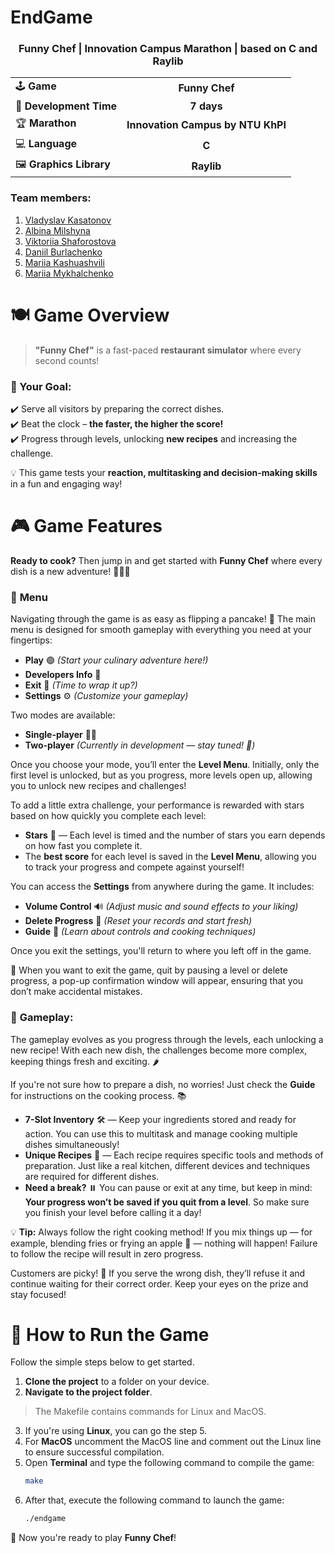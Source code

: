 # EndGame  
<h3 align="center">Funny Chef | Innovation Campus Marathon | based on C and Raylib</h3>

<table align="center">
  <tr>
    <td align="left">🕹 <b>Game</b></td>
    <td align="center"><b>Funny Chef</b></td>
  </tr>
  <tr>
    <td align="left">📅 <b>Development Time</b></td>
    <td align="center"><b>7 days</b></td>
  </tr>
  <tr>
    <td align="left">🏆 <b>Marathon</b></td>
    <td align="center"><b>Innovation Campus by NTU KhPI</b></td>
  </tr>
  <tr>
    <td align="left">💻 <b>Language</b></td>
    <td align="center"><b>C</b></td>
  </tr>
  <tr>
    <td align="left">🖼 <b>Graphics Library</b></td>
    <td align="center"><b>Raylib</b></td>
  </tr>
</table>

### Team members:
1. [Vladyslav Kasatonov](https://github.com/vldKasatonov)
2. [Albina Milshyna](https://github.com/milshyna-albina)
3. [Viktoriia Shaforostova](https://github.com/shenyaaw)
4. [Daniil Burlachenko]()
5. [Mariia Kashuashvili](https://github.com/kashuashvili)
6. [Mariia Mykhalchenko]()

# 🍽️ Game Overview  

> **"Funny Chef"** is a fast-paced **restaurant simulator** where every second counts!  

### 🎯 Your Goal:  
✔️ Serve all visitors by preparing the correct dishes.  
✔️ Beat the clock – **the faster, the higher the score!**  
✔️ Progress through levels, unlocking **new recipes** and increasing the challenge.  

💡 This game tests your **reaction, multitasking and decision-making skills** in a fun and engaging way!  

# 🎮 Game Features

**Ready to cook?** Then jump in and get started with **Funny Chef** where every dish is a new adventure! 🍴👨‍🍳

### 📜 **Menu**

Navigating through the game is as easy as flipping a pancake! 🥞 The main menu is designed for smooth gameplay with everything you need at your fingertips:

- **Play** 🟢 *(Start your culinary adventure here!)*
- **Developers Info** 📜
- **Exit** 🚪 *(Time to wrap it up?)*
- **Settings** ⚙️ *(Customize your gameplay)*

Two modes are available:
- **Single-player** 🧑‍🍳
- **Two-player** *(Currently in development — stay tuned! 👀)*

Once you choose your mode, you’ll enter the **Level Menu**. Initially, only the first level is unlocked, but as you progress, more levels open up, allowing you to unlock new recipes and challenges!

To add a little extra challenge, your performance is rewarded with stars based on how quickly you complete each level:

- **Stars** 🌟 — Each level is timed and the number of stars you earn depends on how fast you complete it.
- The **best score** for each level is saved in the **Level Menu**, allowing you to track your progress and compete against yourself!

You can access the **Settings** from anywhere during the game. It includes:

- **Volume Control** 🔊 *(Adjust music and sound effects to your liking)*
- **Delete Progress** 🔄 *(Reset your records and start fresh)*
- **Guide** 📖 *(Learn about controls and cooking techniques)*

Once you exit the settings, you'll return to where you left off in the game.

🛑 When you want to exit the game, quit by pausing a level or delete progress, a pop-up confirmation window will appear, ensuring that you don’t make accidental mistakes.

### 🍳 **Gameplay:**

The gameplay evolves as you progress through the levels, each unlocking a new recipe! With each new dish, the challenges become more complex, keeping things fresh and exciting. 🌶️

If you're not sure how to prepare a dish, no worries! Just check the **Guide** for instructions on the cooking process. 📚

- **7-Slot Inventory** 🛠️ — Keep your ingredients stored and ready for action. You can use this to multitask and manage cooking multiple dishes simultaneously!
- **Unique Recipes** 🍔 — Each recipe requires specific tools and methods of preparation. Just like a real kitchen, different devices and techniques are required for different dishes.
- **Need a break?** ⏸️ You can pause or exit at any time, but keep in mind: **Your progress won’t be saved if you quit from a level**. So make sure you finish your level before calling it a day!

💡 **Tip:** Always follow the right cooking method! If you mix things up — for example, blending fries or frying an apple 🍏 — nothing will happen! Failure to follow the recipe will result in zero progress. 

Customers are picky! 😤 If you serve the wrong dish, they’ll refuse it and continue waiting for their correct order. Keep your eyes on the prize and stay focused!

# 📝 How to Run the Game

Follow the simple steps below to get started.

1. **Clone the project** to a folder on your device.
2. **Navigate to the project folder**.
> The Makefile contains commands for Linux and MacOS.
3. If you're using **Linux**, you can go the step 5.
4. For **MacOS** uncomment the MacOS line and comment out the Linux line to ensure successful compilation.
5. Open **Terminal** and type the following command to compile the game:
    ```bash
    make
    ```
6. After that, execute the following command to launch the game:
    ```bash
    ./endgame
    ```

🚀 Now you're ready to play **Funny Chef**!
